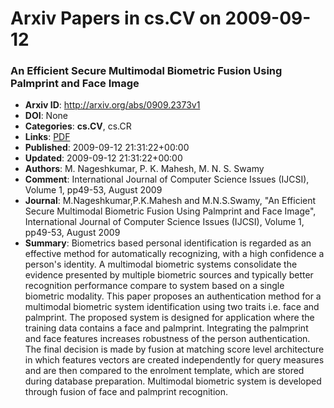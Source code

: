 # Arxiv Papers in cs.CV on 2009-09-12
### An Efficient Secure Multimodal Biometric Fusion Using Palmprint and Face Image
- **Arxiv ID**: http://arxiv.org/abs/0909.2373v1
- **DOI**: None
- **Categories**: **cs.CV**, cs.CR
- **Links**: [PDF](http://arxiv.org/pdf/0909.2373v1)
- **Published**: 2009-09-12 21:31:22+00:00
- **Updated**: 2009-09-12 21:31:22+00:00
- **Authors**: M. Nageshkumar, P. K. Mahesh, M. N. S. Swamy
- **Comment**: International Journal of Computer Science Issues (IJCSI), Volume 1,
  pp49-53, August 2009
- **Journal**: M.Nageshkumar,P.K.Mahesh and M.N.S.Swamy, "An Efficient Secure
  Multimodal Biometric Fusion Using Palmprint and Face Image", International
  Journal of Computer Science Issues (IJCSI), Volume 1, pp49-53, August 2009
- **Summary**: Biometrics based personal identification is regarded as an effective method for automatically recognizing, with a high confidence a person's identity. A multimodal biometric systems consolidate the evidence presented by multiple biometric sources and typically better recognition performance compare to system based on a single biometric modality. This paper proposes an authentication method for a multimodal biometric system identification using two traits i.e. face and palmprint. The proposed system is designed for application where the training data contains a face and palmprint. Integrating the palmprint and face features increases robustness of the person authentication. The final decision is made by fusion at matching score level architecture in which features vectors are created independently for query measures and are then compared to the enrolment template, which are stored during database preparation. Multimodal biometric system is developed through fusion of face and palmprint recognition.



